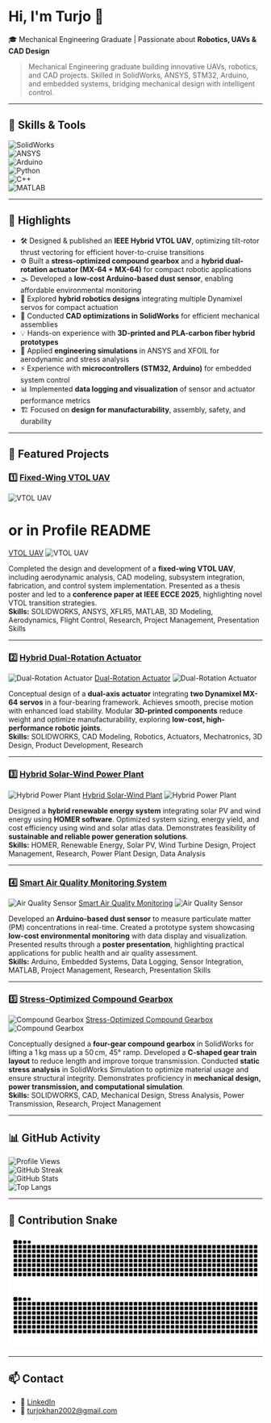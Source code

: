 # Hi, I'm Turjo 👋

🎓 Mechanical Engineering Graduate | Passionate about **Robotics, UAVs & CAD Design**  

> Mechanical Engineering graduate building innovative UAVs, robotics, and CAD projects. Skilled in SolidWorks, ANSYS, STM32, Arduino, and embedded systems, bridging mechanical design with intelligent control.

---

## 🔹 Skills & Tools  

![SolidWorks](https://img.shields.io/badge/SolidWorks-FF0000?style=for-the-badge&logo=dassaultsystemes&logoColor=white)  
![ANSYS](https://img.shields.io/badge/ANSYS-FFB71B?style=for-the-badge&logo=ansys&logoColor=black)  
![Arduino](https://img.shields.io/badge/Arduino-00979D?style=for-the-badge&logo=arduino&logoColor=white)  
![Python](https://img.shields.io/badge/Python-3776AB?style=for-the-badge&logo=python&logoColor=white)  
![C++](https://img.shields.io/badge/C++-00599C?style=for-the-badge&logo=cplusplus&logoColor=white)  
![MATLAB](https://img.shields.io/badge/MATLAB-FF7300?style=for-the-badge&logo=Mathworks&logoColor=white)  

---

## 🔹 Highlights  

- 🛠 Designed & published an **IEEE Hybrid VTOL UAV**, optimizing tilt-rotor thrust vectoring for efficient hover-to-cruise transitions  
- ⚙️ Built a **stress-optimized compound gearbox** and a **hybrid dual-rotation actuator (MX-64 + MX-64)** for compact robotic applications  
- 🌫️ Developed a **low-cost Arduino-based dust sensor**, enabling affordable environmental monitoring  
- 🤖 Explored **hybrid robotics designs** integrating multiple Dynamixel servos for compact actuation  
- 📐 Conducted **CAD optimizations in SolidWorks** for efficient mechanical assemblies  
- 💡 Hands-on experience with **3D-printed and PLA-carbon fiber hybrid prototypes**  
- 🧮 Applied **engineering simulations** in ANSYS and XFOIL for aerodynamic and stress analysis  
- ⚡ Experience with **microcontrollers (STM32, Arduino)** for embedded system control  
- 📊 Implemented **data logging and visualization** of sensor and actuator performance metrics  
- 🏗️ Focused on **design for manufacturability**, assembly, safety, and durability

---

## 📌 Featured Projects

### 1️⃣ [Fixed-Wing VTOL UAV](https://github.com/mdlaisurrahmankhanturjo/vtol-uav)  
![VTOL UAV](images/vtol_uav_render.png)
# or in Profile README
[VTOL UAV](https://github.com/mdlaisurrahmankhanturjo/vtol-uav)
![VTOL UAV](https://raw.githubusercontent.com/mdlaisurrahmankhanturjo/vtol-uav/main/images/vtol_uav_render.png)

Completed the design and development of a **fixed-wing VTOL UAV**, including aerodynamic analysis, CAD modeling, subsystem integration, fabrication, and control system implementation. Presented as a thesis poster and led to a **conference paper at IEEE ECCE 2025**, highlighting novel VTOL transition strategies.  
**Skills:** SOLIDWORKS, ANSYS, XFLR5, MATLAB, 3D Modeling, Aerodynamics, Flight Control, Research, Project Management, Presentation Skills  

---

### 2️⃣ [Hybrid Dual-Rotation Actuator](https://github.com/mdlaisurrahmankhanturjo/dual-rotation-actuator)  
![Dual-Rotation Actuator](images/dual_rotation_actuator.png)
[Dual-Rotation Actuator](https://github.com/mdlaisurrahmankhanturjo/dual-rotation-actuator)
![Dual-Rotation Actuator](https://raw.githubusercontent.com/mdlaisurrahmankhanturjo/dual-rotation-actuator/main/images/dual_rotation_actuator.png)

Conceptual design of a **dual-axis actuator** integrating **two Dynamixel MX-64 servos** in a four-bearing framework. Achieves smooth, precise motion with enhanced load stability. Modular **3D-printed components** reduce weight and optimize manufacturability, exploring **low-cost, high-performance robotic joints**.  
**Skills:** SOLIDWORKS, CAD Modeling, Robotics, Actuators, Mechatronics, 3D Design, Product Development, Research  

---

### 3️⃣ [Hybrid Solar-Wind Power Plant](https://github.com/mdlaisurrahmankhanturjo/hybrid-solar-wind-plant)  
![Hybrid Power Plant](images/hybrid_power_plant.png)
[Hybrid Solar-Wind Plant](https://github.com/mdlaisurrahmankhanturjo/hybrid-solar-wind-plant)
![Hybrid Power Plant](https://raw.githubusercontent.com/mdlaisurrahmankhanturjo/hybrid-solar-wind-plant/main/images/hybrid_power_plant.png)
  
Designed a **hybrid renewable energy system** integrating solar PV and wind energy using **HOMER software**. Optimized system sizing, energy yield, and cost efficiency using wind and solar atlas data. Demonstrates feasibility of **sustainable and reliable power generation solutions**.  
**Skills:** HOMER, Renewable Energy, Solar PV, Wind Turbine Design, Project Management, Research, Power Plant Design, Data Analysis  

---

### 4️⃣ [Smart Air Quality Monitoring System](https://github.com/mdlaisurrahmankhanturjo/arduino-air-quality)  
![Air Quality Sensor](images/air_quality_sensor.png)
[Smart Air Quality Monitoring](https://github.com/mdlaisurrahmankhanturjo/arduino-air-quality)
![Air Quality Sensor](https://raw.githubusercontent.com/mdlaisurrahmankhanturjo/arduino-air-quality/main/images/air_quality_sensor.png)

Developed an **Arduino-based dust sensor** to measure particulate matter (PM) concentrations in real-time. Created a prototype system showcasing **low-cost environmental monitoring** with data display and visualization. Presented results through a **poster presentation**, highlighting practical applications for public health and air quality assessment.  
**Skills:** Arduino, Embedded Systems, Data Logging, Sensor Integration, MATLAB, Project Management, Research, Presentation Skills  

---

### 5️⃣ [Stress-Optimized Compound Gearbox](https://github.com/mdlaisurrahmankhanturjo/compound-gearbox)  
![Compound Gearbox](images/compound_gearbox.png)
[Stress-Optimized Compound Gearbox](https://github.com/mdlaisurrahmankhanturjo/compound-gearbox)
![Compound Gearbox](https://raw.githubusercontent.com/mdlaisurrahmankhanturjo/compound-gearbox/main/images/compound_gearbox.png)

Conceptually designed a **four-gear compound gearbox** in SolidWorks for lifting a 1 kg mass up a 50 cm, 45° ramp. Developed a **C-shaped gear train layout** to reduce length and improve torque transmission. Conducted **static stress analysis** in SolidWorks Simulation to optimize material usage and ensure structural integrity. Demonstrates proficiency in **mechanical design, power transmission, and computational simulation**.  
**Skills:** SOLIDWORKS, CAD, Mechanical Design, Stress Analysis, Power Transmission, Research, Project Management  

---


## 📊 GitHub Activity  

![Profile Views](https://komarev.com/ghpvc/?username=mdlaisurrahmankhanturjo&style=for-the-badge)  
![GitHub Streak](https://streak-stats.demolab.com?user=mdlaisurrahmankhanturjo&theme=tokyonight&hide_border=true&border_radius=10)  
![GitHub Stats](https://github-readme-stats.vercel.app/api?username=mdlaisurrahmankhanturjo&show_icons=true&theme=tokyonight)  
![Top Langs](https://github-readme-stats.vercel.app/api/top-langs/?username=mdlaisurrahmankhanturjo&layout=compact&theme=tokyonight)  

---

## 🐍 Contribution Snake  

![GitHub Snake Light](https://raw.githubusercontent.com/mdlaisurrahmankhanturjo/mdlaisurrahmankhanturjo/main/images/github-contribution-grid-snake.svg#gh-light-mode-only)  
![GitHub Snake Dark](https://raw.githubusercontent.com/mdlaisurrahmankhanturjo/mdlaisurrahmankhanturjo/main/images/github-contribution-grid-snake-dark.svg#gh-dark-mode-only)

---

## 📫 Contact  

- 💼 [LinkedIn](https://www.linkedin.com/in/md-laisur-rahman-khan-turjo)  
- 📧 turjokhan2002@gmail.com
